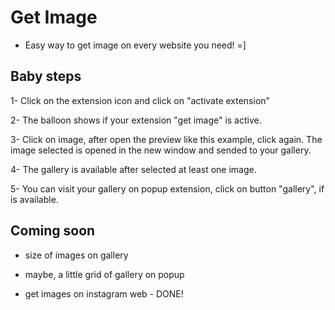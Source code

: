 # Get Image

- Easy way to get image on every website you need! =]

## Baby steps

1- Click on the extension icon and click on "activate extension"

2- The balloon shows if your extension "get image" is active.

3- Click on image, after open the preview like this example, click again. The image selected is opened in the new window and sended to your gallery.

4- The gallery is available after selected at least one image.

5- You can visit your gallery on popup extension, click on button "gallery", if is available.

## Coming soon

- size of images on gallery

- maybe, a little grid of gallery on popup

- get images on instagram web - DONE!
